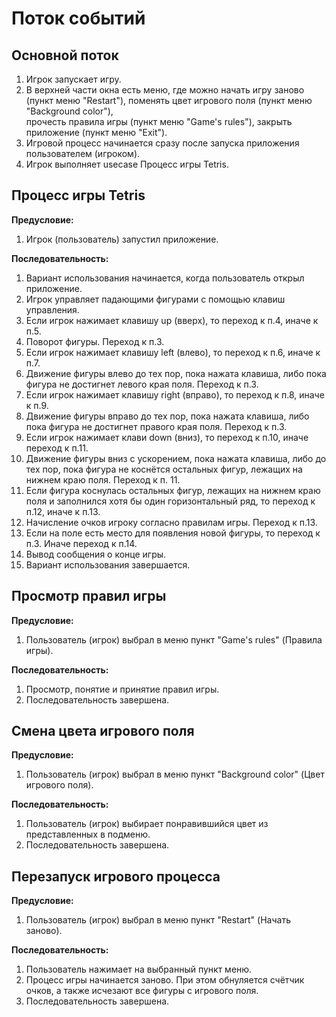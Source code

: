 # Поток событий

## Основной поток  
1. Игрок запускает игру. 
2. В верхней части окна есть меню, где можно начать игру заново (пункт меню "Restart"), поменять цвет игрового поля (пункт меню "Background color"),  
   прочесть правила игры (пункт меню "Game's rules"), закрыть приложение (пункт меню "Exit").
3. Игровой процесс начинается сразу после запуска приложения пользователем (игроком). 
4. Игрок выполняет usecase Процесс игры Tetris.

## Процесс игры Tetris  
**Предусловие:**  
1. Игрок (пользователь) запустил приложение.  

**Последовательность:**  
 1. Вариант использования начинается, когда пользователь открыл приложение.
 2. Игрок управляет падающими фигурами с помощью клавиш управления.
 3. Если игрок нажимает клавишу up (вверх), то переход к п.4, иначе к п.5.
 4. Поворот фигуры. Переход к п.3.
 5. Если игрок нажимает клавишу left (влево), то переход к п.6, иначе к п.7.
 6. Движение фигуры влево до тех пор, пока нажата клавиша, либо пока фигура не достигнет левого края поля. Переход к п.3.
 7. Если игрок нажимает клавишу right (вправо), то переход к п.8, иначе к п.9.
 8. Движение фигуры вправо до тех пор, пока нажата клавиша, либо пока фигура не достигнет правого края поля. Переход к п.3.
 9. Если игрок нажимает клави down (вниз), то переход к п.10, иначе переход к п.11.
10. Движение фигуры вниз с ускорением, пока нажата клавиша, либо до тех пор, пока фигура не коснётся остальных фигур, лежащих на нижнем краю поля. Переход к п. 11.
11. Если фигура коснулась остальных фигур, лежащих на нижнем краю поля и заполнился хотя бы один горизонтальный ряд, то переход к п.12, иначе к п.13.
12. Начисление очков игроку согласно правилам игры. Переход к п.13. 
13. Если на поле есть место для появления новой фигуры, то переход к п.3. Иначе переход к п.14.
14. Вывод сообщения о конце игры.
15. Вариант использования завершается. 

## Просмотр правил игры  
**Предусловие:**  
1. Пользователь (игрок) выбрал в меню пункт "Game's rules" (Правила игры).  

**Последовательность:**  
1. Просмотр, понятие и принятие правил игры.  
2. Последовательность завершена.  

## Смена цвета игрового поля  
**Предусловие:**  
1. Пользователь (игрок) выбрал в меню пункт "Background color" (Цвет игрового поля).  

**Последовательность:**  
1. Пользователь (игрок) выбирает понравившийся цвет из представленных в подменю.  
2. Последовательность завершена.  

## Перезапуск игрового процесса    
**Предусловие:**  
1. Пользователь (игрок) выбрал в меню пункт "Restart" (Начать заново). 
 
**Последовательность:**  
1. Пользователь нажимает на выбранный пункт меню.  
2. Процесс игры начинается заново. При этом обнуляется счётчик очков, а также исчезают все фигуры с игрового поля.  
3. Последовательность завершена.  
